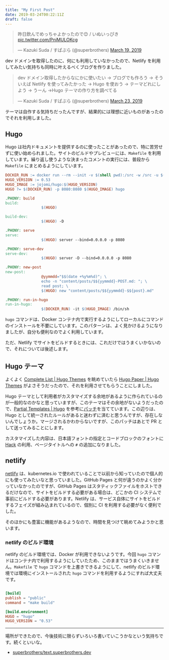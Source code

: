 ```yaml
---
title: "My First Post"
date: 2019-03-24T00:22:11Z
draft: false
---
```


<blockquote class="twitter-tweet" data-lang="en"><p lang="ja" dir="ltr">昨日飲んでめっちゃよかったので😊 / いぬいっぴき <a href="https://t.co/PniMULOKcg">pic.twitter.com/PniMULOKcg</a></p>&mdash; Kazuki Suda / すぱぶら (@superbrothers) <a href="https://twitter.com/superbrothers/status/1107963277684817924?ref_src=twsrc%5Etfw">March 19, 2019</a></blockquote>
<script async src="https://platform.twitter.com/widgets.js" charset="utf-8"></script>

dev ドメインを取得したのに、何にも利用していなかったので、Netlify を利用してみたい気持ちも同時に叶えるべくブログを作りました。

<blockquote class="twitter-tweet" data-lang="en"><p lang="ja" dir="ltr">dev ドメイン取得したからなにかに使いたい → ブログでも作ろう → そういえば Netlify を使ってみたかった → Hugo を使おう → テーマどれにしよう → うーん →Hugo テーマの作り方を調べてる</p>&mdash; Kazuki Suda / すぱぶら (@superbrothers) <a href="https://twitter.com/superbrothers/status/1109287944420884481?ref_src=twsrc%5Etfw">March 23, 2019</a></blockquote>
<script async src="https://platform.twitter.com/widgets.js" charset="utf-8"></script>

テーマは自作する気持ちだったんですが、結果的には理想に近いものがあったのでそれを利用しました。



## Hugo

Hugo は社内ドキュメントを提供するのに使ったことがあったので、特に苦労せずに使い始められました。サイトのビルドやプレビューには、`Makefile` を利用しています。繰り返し使うような決まったコメントの実行には、普段から `Makefile` にまとめるようにしています。

```makefile
DOCKER_RUN := docker run --rm --init -v $(shell pwd):/src -w /src -u $(shell id -u):$(shell id -g)
HUGO_VERSION := 0.53
HUGO_IMAGE := jojomi/hugo:$(HUGO_VERSION)
HUGO ?= $(DOCKER_RUN) -p 8080:8080 $(HUGO_IMAGE) hugo

.PHONY: build
build:
                $(HUGO)

build-dev:
                $(HUGO) -D

.PHONY: serve
serve:
                $(HUGO) server --bind=0.0.0.0 -p 8080

.PHONY: serve-dev
serve-dev:
                $(HUGO) server -D --bind=0.0.0.0 -p 8080

.PHONY: new-post
new-post:
                @yymmdd="$$(date +%y%m%d)"; \
                echo -n "content/posts/$${yymmdd}-POST.md: "; \
                read post; \
                $(HUGO) new "content/posts/$${yymmdd}-$${post}.md"

.PHONY: run-in-hugo
run-in-hugo:
                $(DOCKER_RUN) -it $(HUGO_IMAGE) /bin/sh
```

`hugo` コマンドは、Docker コンテナ内で実行するようにしてローカルにコマンドのインストールを不要にしています。このパターンは、よく見かけるようになりましたが、自分も便利なのでよく利用しています。

ただ、Netlify でサイトをビルドするときには、これだけではうまくいかないので、それについては後述します。

## Hugo テーマ

よくよく [Complete List \| Hugo Themes](https://themes.gohugo.io/) を眺めていたら [Hugo Paper \| Hugo Themes](https://themes.gohugo.io/hugo-paper/) がよさそうだったので、それを利用させてもらうことにしました。

Hugo テーマとして利用者がカスタマイズする余地があるように作られているのが一般的なのかなと思っていますが、このテーマはその余地がないようだったので、[Partial Templates \| Hugo](https://gohugo.io/templates/partials/#example-header-html) を参考に[パッチ](https://github.com/superbrothers/text.superbrothers.dev/commit/cc4721cdee04bdbe858a5f8e61e31111f4e1308c)を当てています。この辺りは、Hugo として統一されたルールがあると迷わずに済むと思うんですが、存在しないんでしょうか。マージされるかわからないですが、このパッチはあとで PR として送ってみることにします。

カスタマイズした内容は、日本語フォントの指定とコードブロックのフォントに [Hack](https://sourcefoundry.org/hack/) の利用、ページタイトルへの `#` の追加になりました。

## netlify

[netlify](https://www.netlify.com/) は、kubernetes.io で使われていることで以前から知っていたので個人的にも使ってみたいなと思っていました。GitHub Pages と何が違うのかよく分かっていなかったのですが、GitHub Pages はスタティックファイルをホストできるだけなので、サイトをビルドする必要がある場合は、どこかの CI システムで事前にビルドする必要があります。Netlify は、サービス自体にサイトをビルドするフェイズが組み込まれているので、個別に CI を利用する必要がなく便利でした。

そのほかにも豊富に機能があるようなので、時間を見つけて眺めてみようかと思います。

### netlify のビルド環境

netlify のビルド環境では、Docker が利用できないようです。今回 `hugo` コマンドはコンテナ内で利用するようにしていたため、このままではうまくいきません。`Makefile` で `hugo` コマンドを上書きできるようにして、netlify のビルド環境では環境にインストールされた `hugo` コマンドを利用するようにすれば大丈夫です。

```toml

[build]
publish = "public"
command = "make build"

[build.environment]
HUGO = "hugo"
HUGO_VERSION = "0.53"
```

---

場所ができたので、今後技術に限らずいろいろ書いていこうかなという気持ちです。続くといいな。

- [superbrothers/text\.superbrothers\.dev](https://github.com/superbrothers/text.superbrothers.dev/blob/master/netlify.toml)